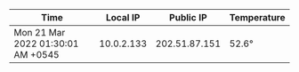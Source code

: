 | Time     | Local IP | Public IP | Temperature |
| ----------- | ----------- | ----------- | ----------- |
| Mon 21 Mar 2022 01:30:01 AM +0545      | 10.0.2.133     | 202.51.87.151  | 52.6° |
